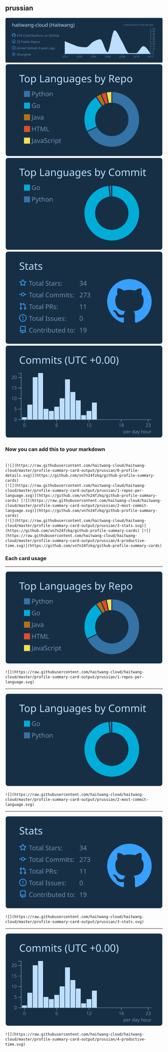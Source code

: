 ## prussian

[![](./0-profile-details.svg)](https://github.com/vn7n24fzkq/github-profile-summary-cards)
[![](./1-repos-per-language.svg)](https://github.com/vn7n24fzkq/github-profile-summary-cards) [![](./2-most-commit-language.svg)](https://github.com/vn7n24fzkq/github-profile-summary-cards)
[![](./3-stats.svg)](https://github.com/vn7n24fzkq/github-profile-summary-cards) [![](./4-productive-time.svg)](https://github.com/vn7n24fzkq/github-profile-summary-cards)
### Now you can add this to your markdown
```

[![](https://raw.githubusercontent.com/haitwang-cloud/haitwang-cloud/master/profile-summary-card-output/prussian/0-profile-details.svg)](https://github.com/vn7n24fzkq/github-profile-summary-cards)
[![](https://raw.githubusercontent.com/haitwang-cloud/haitwang-cloud/master/profile-summary-card-output/prussian/1-repos-per-language.svg)](https://github.com/vn7n24fzkq/github-profile-summary-cards) [![](https://raw.githubusercontent.com/haitwang-cloud/haitwang-cloud/master/profile-summary-card-output/prussian/2-most-commit-language.svg)](https://github.com/vn7n24fzkq/github-profile-summary-cards)
[![](https://raw.githubusercontent.com/haitwang-cloud/haitwang-cloud/master/profile-summary-card-output/prussian/3-stats.svg)](https://github.com/vn7n24fzkq/github-profile-summary-cards) [![](https://raw.githubusercontent.com/haitwang-cloud/haitwang-cloud/master/profile-summary-card-output/prussian/4-productive-time.svg)](https://github.com/vn7n24fzkq/github-profile-summary-cards)

```

### Each card usage
---

![](./1-repos-per-language.svg)

```
![](https://raw.githubusercontent.com/haitwang-cloud/haitwang-cloud/master/profile-summary-card-output/prussian/1-repos-per-language.svg)
```

    

---

![](./2-most-commit-language.svg)

```
![](https://raw.githubusercontent.com/haitwang-cloud/haitwang-cloud/master/profile-summary-card-output/prussian/2-most-commit-language.svg)
```

    

---

![](./3-stats.svg)

```
![](https://raw.githubusercontent.com/haitwang-cloud/haitwang-cloud/master/profile-summary-card-output/prussian/3-stats.svg)
```

    

---

![](./4-productive-time.svg)

```
![](https://raw.githubusercontent.com/haitwang-cloud/haitwang-cloud/master/profile-summary-card-output/prussian/4-productive-time.svg)
```

    
